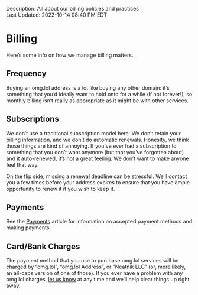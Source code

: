 Description: All about our billing policies and practices  
Last Updated: 2022-10-14 08:40 PM EDT

# Billing

Here’s some info on how we manage billing matters.

## Frequency

Buying an omg.lol address is a lot like buying any other domain: it’s something that you’d ideally want to hold onto for a while (if not forever!), so monthly billing isn’t really as appropriate as it might be with other services.

## Subscriptions

We don’t use a traditional subscription model here. We don’t retain your billing information, and we don’t do automatic renewals. Honeslty, we think those things are kind of annoying. If you’ve ever had a subscription to something that you don’t want anymore (but that you’ve forgotten about) and it auto-renewed, it’s not a great feeling. We don’t want to make anyone feel that way.

On the flip side, missing a renewal deadline can be stressful. We’ll contact you a few times before your address expires to ensure that you have ample opportunity to renew it if you wish to keep it.

## Payments

See the [Payments](/info/payments) article for information on accepted payment methods and making payments.

## Card/Bank Charges

The payment method that you use to purchase omg.lol services will be charged by “omg.lol”, “omg.lol Address”, or ”Neatnik LLC” (or, more likely, an all-caps version of one of those). If you ever have a problem with any omg.lol charges, [let us know](/info/contact) at any time and we’ll help clear things up right away.